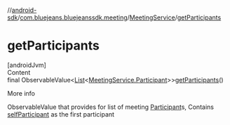 //[android-sdk](../../../index.md)/[com.bluejeans.bluejeanssdk.meeting](../index.md)/[MeetingService](index.md)/[getParticipants](get-participants.md)



# getParticipants  
[androidJvm]  
Content  
final ObservableValue<[List](https://developer.android.com/reference/kotlin/java/util/List.html)<[MeetingService.Participant](-participant/index.md)>>[getParticipants](get-participants.md)()  
  
More info  


ObservableValue that provides for list of meeting [Participant](-participant/index.md)s, Contains [selfParticipant](index.md#-1468190468%2FProperties%2F-435046686) as the first participant

  



